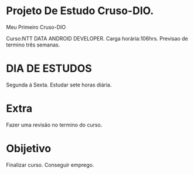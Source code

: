 # Projeto De Estudo Cruso-DIO.
Meu Primeiro Cruso-DIO

Curso:NTT DATA ANDROID DEVELOPER.
Carga horária:106hrs.
Previsao de termino três semanas.

# DIA DE ESTUDOS
Segunda á Sexta.
Estudar sete horas diária.

# Extra
Fazer uma revisão no termino do curso.

# Obijetivo 
Finalizar curso.
Conseguir emprego.

